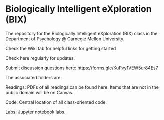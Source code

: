 # Biologically Intelligent eXploration (BIX)

The repository for the Biologically Intelligent eXploration (BIX) class in the Department of Psychology @ Carnegie Mellon University.

Check the Wiki tab for helpful links for getting started

Check here regularly for updates.

Submit discussion questions here: https://forms.gle/KuPvy1VEW5ur84Es7

The associated folders are:

Readings: PDFs of all readings can be found here. Items that are not in the public domain will be on Canvas.

Code: Central location of all class-oriented code.

Labs: Jupyter notebook labs.

